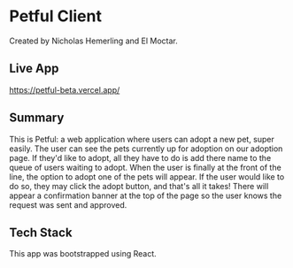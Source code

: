 # Petful Client

Created by Nicholas Hemerling and El Moctar.

## Live App
https://petful-beta.vercel.app/

## Summary
This is Petful: a web application where users can adopt a new pet, super easily.
The user can see the pets currently up for adoption on our adoption page.
If they'd like to adopt, all they have to do is add there name to the queue of users waiting to adopt.
When the user is finally at the front of the line, the option to adopt one of the pets will appear.
If the user would like to do so, they may click the adopt button, and that's all it takes!
There will appear a confirmation banner at the top of the page so the user knows the request was sent and approved.

## Tech Stack
This app was bootstrapped using React.
